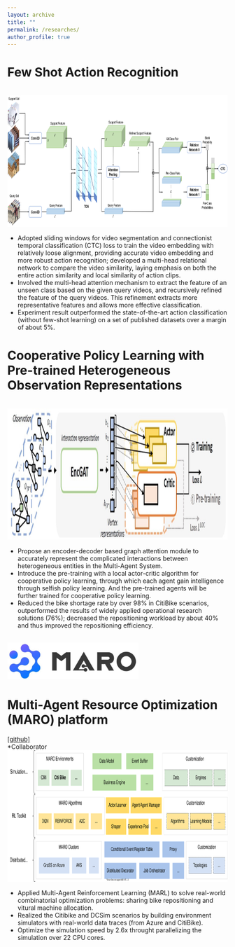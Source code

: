 ```yaml
---
layout: archive
title: ""
permalink: /researches/
author_profile: true
---
```


Few Shot Action Recognition
======
<br><img src = "\images\FS_Architecture.png"
    alt = "FS Architecture"
    height = "300" a=""
    />
- Adopted sliding windows for video segmentation and connectionist temporal classification (CTC) loss to train the video embedding with relatively loose alignment, providing accurate video embedding and more robust action recognition; developed a multi-head relational network to compare the video similarity, laying emphasis on both the entire action similarity and local similarity of action clips.
-	Involved the multi-head attention mechanism to extract the feature of an unseen class based on the given query videos, and recursively refined the feature of the query videos. This refinement extracts more representative features and allows more effective classification.
- Experiment result outperformed the state-of-the-art action classification (without few-shot learning) on a set of published datasets over a margin of about 5%.

Cooperative Policy Learning with Pre-trained Heterogeneous Observation Representations
======
<br><img src = "\images\EncGat_Architecture.jpg"
    alt = "EncGat Architecture"
    height = "300" a=""
    />
- Propose an encoder-decoder based graph attention module to accurately represent the complicated interactions between heterogeneous entities in the Multi-Agent System.
- Introduce the pre-training with a local actor-critic algorithm for cooperative policy learning, through which each agent gain intelligence through selfish policy learning. And the pre-trained agents will be further trained for cooperative policy learning.
- Reduced the bike shortage rate by over 98% in CitiBike scenarios, outperformed the results of widely applied operational research solutions (76%); decreased the repositioning workload by about 40% and thus improved the repositioning efficiency.

<br><img src = "\images\marologo.jpg"
    alt = "Maro Logo"
    width = "300" a=""
    /><br>

Multi-Agent Resource Optimization (MARO) platform
======
[\[github\]](https://github.com/microsoft/maro)<br>
*Collaborator
<br><img src = "\images\maro_overview.svg"
    alt = "MARO Overview"
    height = "300" a=""
    />

- Applied Multi-Agent Reinforcement Learning (MARL) to solve real-world combinatorial optimization problems: sharing bike repositioning and vitural machine allocation.
- Realized the Citibike and DCSim scenarios by building environment simulators with real-world data traces (from Azure and CitiBike).
- Optimize the simulation speed by 2.6x throught parallelizing the simulation over 22 CPU cores.
